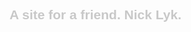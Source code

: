 
<style>
  h2{
    font-family: cursive, sans-serif;
    color: rgb(200,200,200);
  }

</style>


<h2>
  A site for a friend. Nick Lyk.
</h2>
